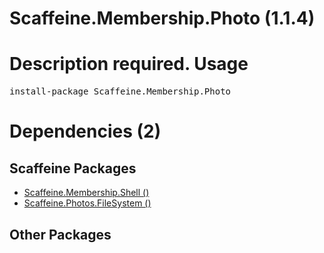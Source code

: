 ﻿Scaffeine.Membership.Photo (1.1.4)
======
Description required.
Usage
======
<pre>install-package Scaffeine.Membership.Photo</pre>
Dependencies (2)
=====

Scaffeine Packages
------
* [Scaffeine.Membership.Shell ()](https://github.com/wcpro/Scaffeine/tree/master/src/Scaffeine.Membership.Shell)
* [Scaffeine.Photos.FileSystem ()](https://github.com/wcpro/Scaffeine/tree/master/src/Scaffeine.Photos.FileSystem)

Other Packages
------
